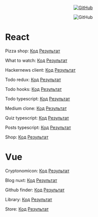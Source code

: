 <p align="center">
	<a href="https://github.com/some-yummy-nick?tab=repositories"><img src="https://img.shields.io/github/followers/some-yummy-nick.svg?label=GitHub&style=social" alt="GitHub"></a>
</p>
<p align="center">
	<img src="https://media.giphy.com/media/l3vR9IG7KlnQEAwTe/giphy.gif" alt="GitHub">
</p>

# React
<p>
	Pizza shop: <a href="https://github.com/some-yummy-nick/react-pizza" target="_blank">Код</a>
	<a href="https://some-yummy-react-pizza.netlify.app/" target="_blank">Результат</a>
</p>
<p>
	What to watch: <a href="https://github.com/some-yummy-nick/what-to-watch" target="_blank">Код</a>
	<a href="https://some-yummy-what-to-watch.netlify.app/" target="_blank">Результат</a>
</p>
<p>
	Hackernews client: <a href="https://github.com/some-yummy-nick/hackernews-client" target="_blank">Код</a>
	<a href="https://some-yummy-hackernews.netlify.com/" target="_blank">Результат</a>
</p>
<p>
	Todo redux: <a href="https://github.com/some-yummy-nick/todo-redux" target="_blank">Код</a>
	<a href="https://some-yummy-todo-redux.web.app/" target="_blank">Результат</a>
</p>
<p>
	Todo hooks: <a href="https://github.com/some-yummy-nick/todo-hooks" target="_blank">Код</a>
	<a href="https://some-yummy-todo-hooks.netlify.app/" target="_blank">Результат</a>
</p>
<p>
	Todo typescript: <a href="https://github.com/some-yummy-nick/react-ts-todo" target="_blank">Код</a>
	<a href="https://some-yummy-react-ts-todo.netlify.app/" target="_blank">Результат</a>
</p>
<p>
	Medium clone: <a href="https://github.com/some-yummy-nick/medium-clone" target="_blank">Код</a>
	<a href="https://some-yummy-medium-clone.netlify.app/" target="_blank">Результат</a>
</p>
<p>
	Quiz typescript: <a href="https://github.com/some-yummy-nick/react-ts-quiz">Код</a>
	<a href="https://some-yummy-react-ts-quiz.netlify.app/">Результат</a>
</p>
<p>
	Posts typescript: <a href="https://github.com/some-yummy-nick/react-ts-posts" target="_blank">Код</a>
	<a href="https://some-yummy-react-ts-posts.netlify.app/" target="_blank">Результат</a>
</p>
<p>
	Shop: <a href="https://github.com/some-yummy-nick/react-shop" target="_blank">Код</a>
	<a href="https://yeffasol-shop.netlify.app/" target="_blank">Результат</a>
</p>

# Vue
<p>
	Cryptonomicon: <a href="https://github.com/some-yummy-nick/vue-cryptonomicon" target="_blank">Код</a>
	<a href="https://some-yummy-cryptonomicon.netlify.app/" target="_blank">Результат</a>
</p>
<p>
	Blog nuxt: <a href="https://github.com/some-yummy-nick/vue-blog-nuxt" target="_blank">Код</a>
	<a href="https://some-yummy-vue-blog-nuxt.netlify.app/" target="_blank">Результат</a>
</p>
<p>
	Github finder: <a href="https://github.com/some-yummy-nick/vue-github-finder" target="_blank">Код</a>
	<a href="https://some-yummy-vue-github-finder.netlify.app/" target="_blank">Результат</a>
</p>
<p>
	Library: <a href="https://github.com/some-yummy-nick/vue-library" target="_blank">Код</a>
	<a href="https://some-yummy-vue-library.netlify.app/" target="_blank">Результат</a>
</p>
<p>
	Store: <a href="https://github.com/some-yummy-nick/vue-store" target="_blank">Код</a>
	<a href="https://some-yummy-vue-store.netlify.app/" target="_blank">Результат</a>
</p>
